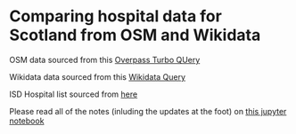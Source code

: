# Comparing hospital data for Scotland from OSM and Wikidata

OSM data sourced from this [Overpass Turbo QUery](https://overpass-turbo.eu/s/1nKl)

Wikidata data sourced from this [Wikidata Query](https://w.wiki/5xkj)

ISD Hospital list sourced from [here](https://www.isdscotland.org/Health-Topics/Hospital-Care/Hospitals/)

Please read all of the notes (inluding the updates at the foot) on [this jupyter notebook](https://github.com/watty62/hospitals_OSM_WD/blob/main/Hospitals%20-%20WD%20and%20OSM.ipynb)